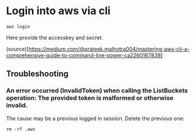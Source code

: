 # Login into aws via cli

```
aws login
```

Here provide the accesskey and secret. 

(source)[https://medium.com/@prateek.malhotra004/mastering-aws-cli-a-comprehensive-guide-to-command-line-power-ca2260167839]

## Troubleshooting

### An error occurred (InvalidToken) when calling the ListBuckets operation: The provided token is malformed or otherwise invalid.

The cause may be a previous logged in session. Delete the previous one:

```
rm -rf .aws
```
